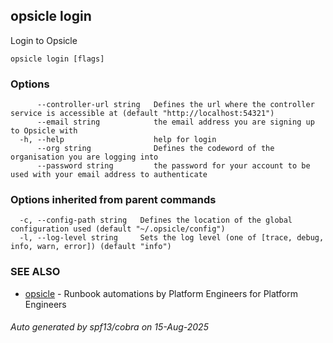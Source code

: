## opsicle login

Login to Opsicle

```
opsicle login [flags]
```

### Options

```
      --controller-url string   Defines the url where the controller service is accessible at (default "http://localhost:54321")
      --email string            the email address you are signing up to Opsicle with
  -h, --help                    help for login
      --org string              Defines the codeword of the organisation you are logging into
      --password string         the password for your account to be used with your email address to authenticate
```

### Options inherited from parent commands

```
  -c, --config-path string   Defines the location of the global configuration used (default "~/.opsicle/config")
  -l, --log-level string     Sets the log level (one of [trace, debug, info, warn, error]) (default "info")
```

### SEE ALSO

* [opsicle](cli/opsicle.md)	 - Runbook automations by Platform Engineers for Platform Engineers

###### Auto generated by spf13/cobra on 15-Aug-2025
